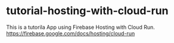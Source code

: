 # tutorial-hosting-with-cloud-run

This is a tutorila App using Firebase Hosting with Cloud Run.
https://firebase.google.com/docs/hosting/cloud-run
